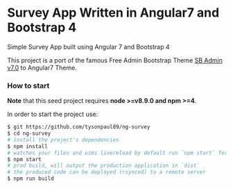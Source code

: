 # Survey App Written in Angular7 and Bootstrap 4

Simple Survey App built using Angular 7 and Bootstrap 4

This project is a port of the famous Free Admin Bootstrap Theme [SB Admin v7.0](http://startbootstrap.com/template-overviews/sb-admin-2/) to Angular7 Theme.

### How to start

**Note** that this seed project requires **node >=v8.9.0 and npm >=4**.

In order to start the project use:

```bash
$ git https://github.com/tysonpaul89/ng-survey
$ cd ng-survey
# install the project's dependencies
$ npm install
# watches your files and uses livereload by default run `npm start` for a dev server. Navigate to `http://localhost:4200/`. The app will automatically reload if you change any of the source files.
$ npm start
# prod build, will output the production application in `dist`
# the produced code can be deployed (rsynced) to a remote server
$ npm run build
```
